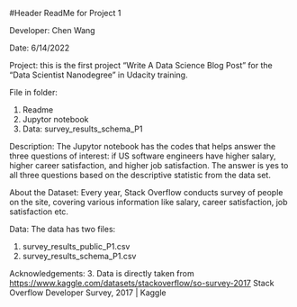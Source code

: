 #Header ReadMe for Project 1 

Developer: Chen Wang

Date: 6/14/2022

Project: this is the first project “Write A Data Science Blog Post” for the “Data Scientist Nanodegree” in Udacity training. 

File in folder: 
1.	Readme
2.	Jupytor notebook
3.	Data: survey_results_schema_P1

Description: The Jupytor notebook has the codes that helps answer the three questions of interest: if US software engineers have higher salary, higher career satisfaction, and higher job satisfaction. The answer is yes to all three questions based on the descriptive statistic from the data set. 

About the Dataset: 
Every year, Stack Overflow conducts survey of people on the site, covering various information like salary, career satisfaction, job satisfaction etc. 

Data: 
The data has two files:
1.	survey_results_public_P1.csv 
2.	survey_results_schema_P1.csv 

Acknowledgements: 
3.	Data is directly taken from  https://www.kaggle.com/datasets/stackoverflow/so-survey-2017 Stack Overflow Developer Survey, 2017 | Kaggle 
